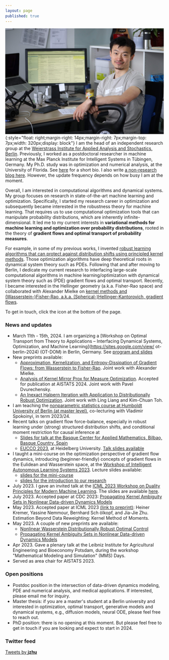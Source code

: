 ```yaml
---
layout: page
published: true
---
```

![jjzhu](/images/jzhu-photo.jpg){:style="float: right;margin-right: 14px;margin-right: 7px;margin-top: 7px;width: 320px;display: block"}
I am the head of an independent research group at the [Weierstrass Institute for Applied Analysis and Stochastics, Berlin](https://www.wias-berlin.de/).
Previously, I worked as a postdoctoral researcher in machine learning at the Max Planck Institute for Intelligent Systems in Tübingen, Germany. My Ph.D. study was in optimization and numerical analysis, at the University of Florida. See [here](/about/) for a short bio. 
I also write [a non-research blog here](https://jj-zhu.github.io/blog/). However, the update frequency depends on how busy I am at the moment.

Overall, I am interested in computational algorithms and dynamical systems.
My group focuses on research in state-of-the-art machine learning and optimization.
Specifically, I started my research career in optimization and subsequently became interested in the robustness theory for machine learning. That requires us to use computational optimization tools that can manipulate probability distributions, which are inherently infinite-dimensional. It led me to my current interests in **variational methods for machine learning and optimization over probability distributions**, rooted in the theory of **gradient flows and optimal transport of probability measures**.

For example, in some of my previous works, I invented [robust learning algorithms that can protect against distribution shifts using principled kernel methods](https://arxiv.org/pdf/2006.06981.pdf).
Those optimization algorithms have deep theoretical roots in dynamical system theory such as PDEs.
Following that and after moving to Berlin, I dedicate my current research to interfacing large-scale computational algorithms in machine learning/optimization with dynamical system theory such as (PDE) gradient flows and optimal transport.
Recently, I became interested in the Hellinger geometry (a.k.a. Fisher-Rao space) and collaborated with Alexander Mielke on [kernel methods and (Wasserstein-)Fisher-Rao, a.k.a. (Spherical-)Hellinger-Kantorovich, gradient flows](https://jj-zhu.github.io/file/ZhuMielke24AppKerEntFR.pdf).

To get in touch, click the icon at the bottom of the page.

### News and updates
- March 11th - 15th, 2024. I am organizing a [Workshop on Optimal Transport from Theory to Applications – Interfacing Dynamical Systems, Optimization, and Machine Learning](https://sites.google.com/view/
ot-berlin-2024) (OT-DOM) in Berlin, Germany. See [program and slides](https://sites.google.com/view/ot-berlin-2024/program-slides?authuser=0)
- New preprints available:
  - [Approximation, Kernelization, and Entropy-Dissipation of Gradient Flows: from Wasserstein to Fisher-Rao](https://jj-zhu.github.io/file/ZhuMielke24AppKerEntFR.pdf). Joint work with Alexander Mielke.
  - [Analysis of Kernel Mirror Prox for Measure Optimization](https://arxiv.org/abs/2403.00147). Accepted for publication at AISTATS 2024. Joint work with Pavel Dvurechensky.
  - [An Inexact Halpern Iteration with Application to Distributionally Robust Optimization](https://arxiv.org/abs/2402.06033). Joint work with Ling Liang and Kim-Chuan Toh.
- I am teaching the [nonparametric statistics course at Humboldt University of Berlin (at master level)](https://agnes.hu-berlin.de/lupo/rds?state=verpublish&status=init&vmfile=no&publishid=207589&moduleCall=webInfo&publishConfFile=webInfo&publishSubDir=veranstaltung), co-lecturing with Vladimir Spokoinyi, in term 2023/24.
- Recent talks on gradient flow force-balance, especially in robust learning under (strong) structured distribution shifts, and conditional moment restriction for causal inference at 
  - [Slides for talk at the Basque Center for Applied Mathematics, Bilbao, Basque Country, Spain](https://jj-zhu.github.io/file/bcam-zhu-rob-2024.pdf)
  - [EUCCO 2023](https://scoop.iwr.uni-heidelberg.de/events/2023_eucco/), at Heidelberg University. [Talk slides available](https://jj-zhu.github.io/file/Heidelberg-EUCCO-2023-Zhu.pdf)
- I taught a mini-course on the optimization perspective of gradient flow dynamics, introducing (beginner-friendly) concepts of gradient flows in the Eulidean and Wasserstein space, at the [Workshop of Intelligent Autonomous Learning Systems 2023](https://www.ias.informatik.tu-darmstadt.de/Workshops/IWIALS2023). Lecture slides available:  
  - [slides for the mini-course](https://jj-zhu.github.io/file/IWIAS-mini-course-opt-gf-aug-2023-nopause.pdf)
  - [slides for the introduction to our research](https://jj-zhu.github.io/file/IWIAS-2023-intro-zhu.pdf)
- July 2023. I gave an invited talk at the [ICML 2023 Workshop on Duality Principles for Modern Machine Learning](https://dp4ml.github.io/). The slides are available [here](https://jj-zhu.github.io/file/duality-ICML-2023-Zhu.pdf).
- July 2023. Accepted paper at CDC 2023: [Propagating Kernel Ambiguity Sets in Nonlinear Data-driven Dynamics Models](https://arxiv.org/abs/2304.14057)
- May 2023. Accepted paper at ICML 2023 [(link to preprint)](https://arxiv.org/abs/2305.10898): Heiner Kremer, Yassine Nemmour, Bernhard Sch ̈olkopf, and Jia-Jie Zhu. Estimation Beyond Data Reweighting: Kernel Method of Moments.
- May 2023. A couple of new preprints are available:
    - [Nonlinear Wasserstein Distributionally Robust Optimal Control](https://arxiv.org/abs/2304.07415)
    - [Propagating Kernel Ambiguity Sets in Nonlinear Data-driven Dynamics Models](https://arxiv.org/abs/2304.14057)
- Apr 2023. Gave a plenary talk at the Leibniz Institute for Agricultural Engineering and Bioeconomy Potsdam, during the workshop "Mathematical Modeling and Simulation" (MMS) Days.
- Served as area chair for AISTATS 2023.  

### Open positions
- Postdoc position in the intersection of data-driven dynamics modeling, PDE and numerical analysis, and medical applications. If interested, please email me for inquiry.
- Master thesis: if you are a master's student at a Berlin university and interested in optimization, optimal transport, generative models and dynamical systems, e.g., diffusion models, neural ODE, please feel free to reach out.
- PhD position: there is no opening at this moment. But please feel free to get in touch if you are looking and expect to start in 2024.


### Twitter feed
<a class="twitter-timeline" data-width="800" href="https://twitter.com/__jzhu__?ref_src=twsrc%5Etfw">Tweets by __jzhu__</a> <script async src="https://platform.twitter.com/widgets.js" charset="utf-8"></script>
